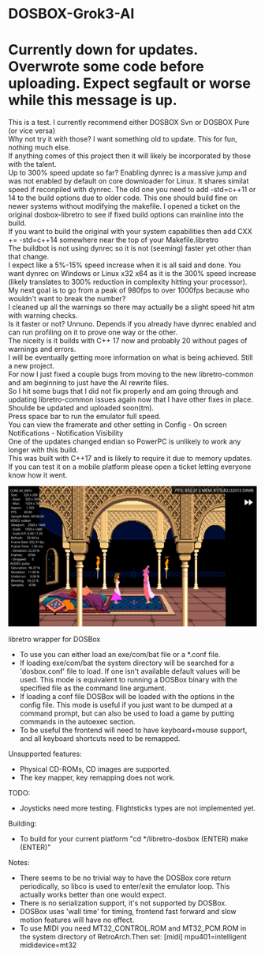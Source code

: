# DOSBOX-Grok3-AI<BR />

# Currently down for updates. Overwrote some code before uploading. Expect segfault or worse while this message is up.

This is a test. I currently recommend either DOSBOX Svn or DOSBOX Pure (or vice versa)<BR />
Why not try it with those? I want something old to update. This for fun, nothing much else.<BR />
If anything comes of this project then it will likely be incorporated by those with the talent.<BR />
Up to 300% speed update so far? Enabling dynrec is a massive jump and was not enabled by default on core downloader for Linux. It shares similat speed if reconpiled with dynrec. The old one you need to add -std=c++11 or 14 to the build options due to older code. This one should build fine on newer systems without modifying the makefile. I opened a ticket on the original dosbox-libretro to see if fixed build options can mainline into the build.<BR />
If you want to build the original with your system capabilities then add CXX += -std=c++14 somewhere near the top of your Makefile.libretro<BR />
The buildbot is not using dynrec so it is not (seeming) faster yet other than that change.<BR />
I expect like a 5%-15% speed increase when it is all said and done. You want dynrec on Windows or Linux x32 x64 as it is the 300% speed increase (likely translates to 300% reduction in complexity hitting your processor).
<BR />
My next goal is to go from a peak of 980fps to over 1000fps because who wouldn't want to break the number?<BR />
I cleaned up all the warnings so there may actually be a slight speed hit atm with warning checks.<BR />
Is it faster or not? Unnuno. Depends if you already have dynrec enabled and can run profiling on it to prove one way or the other.<BR />
The niceity is it builds with C++ 17 now and probably 20 without pages of warnings and errors.<BR />
I will be eventually getting more information on what is being achieved. Still a new project.<BR />
For now I just fixed a couple bugs from moving to the new libretro-common and am beginning to just have the AI rewrite files.<BR />
So I hit some bugs that I did not fix properly and am going through and updating libretro-common issues again now that I have other fixes in place. Shoulde be updated and uploaded soon(tm).<BR />
Press space bar to run the emulator full speed. <BR />
You can view the framerate and other setting in Config - On screen Notifications - Notification Visibility <BR />
One of the updates changed endian so PowerPC is unlikely to work any longer with this build. <BR />
This was built with C++17 and is likely to require it due to memory updates.<BR />
If you can test it on a mobile platform please open a ticket letting everyone know how it went.<BR />

<img src="Screenshot from 2025-04-11 14-45-25.png"></img>

libretro wrapper for DOSBox

* To use you can either load an exe/com/bat file or a *.conf file.
* If loading exe/com/bat the system directory will be searched for a 'dosbox.conf' file to load. If one isn't available default values will be used. This mode is equivalent to running a DOSBox binary with the specified file as the command line argument.
* If loading a conf file DOSBox will be loaded with the options in the config file. This mode is useful if you just want to be dumped at a command prompt, but can also be used to load a game by putting commands in the autoexec section.
* To be useful the frontend will need to have keyboard+mouse support, and all keyboard shortcuts need to be remapped.

Unsupported features:

* Physical CD-ROMs, CD images are supported.
* The key mapper, key remapping does not work.

TODO:

* Joysticks need more testing. Flightsticks types are not implemented yet.

Building:

* To build for your current platform "cd */libretro-dosbox (ENTER) make (ENTER)"

Notes:

* There seems to be no trivial way to have the DOSBox core return periodically, so libco is used to enter/exit the emulator loop. This actually works better than one would expect.
* There is no serialization support, it's not supported by DOSBox.
* DOSBox uses 'wall time' for timing, frontend fast forward and slow motion features will have no effect.
* To use MIDI you need MT32_CONTROL.ROM and MT32_PCM.ROM in the system directory of RetroArch.Then set:
[midi]
mpu401=intelligent
mididevice=mt32
